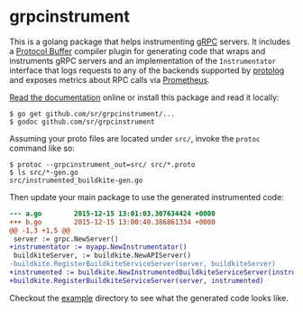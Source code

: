 grpcinstrument
==============

This is a golang package that helps instrumenting [gRPC][] servers. It includes
a [Protocol Buffer][pb] compiler plugin for generating code that wraps and
instruments gRPC servers and an implementation of the `Instrumentator` interface
that logs requests to any of the backends supported by [protolog][] and exposes
metrics about RPC calls via [Prometheus][].

[gRPC]: http://www.grpc.io
[pb]: https://developers.google.com/protocol-buffers/?hl=en
[protolog]: https://github.com/peter-edge/go-protolog
[Prometheus]: http://prometheus.io

[Read the documentation][godoc] online or install this package and read it
locally:

    $ go get github.com/sr/grpcinstrument/...
    $ godoc github.com/sr/grpcinstrument

[godoc]: https://godoc.org/github.com/sr/grpcinstrument

Assuming your proto files are located under `src/`, invoke the `protoc` command
like so:

    $ protoc --grpcinstrument_out=src/ src/*.proto
    $ ls src/*-gen.go
    src/instrumented_buildkite-gen.go

Then update your main package to use the generated instrumented code:

```diff
--- a.go        2015-12-15 13:01:03.307634424 +0000
+++ b.go        2015-12-15 13:00:40.386861334 +0000
@@ -1,3 +1,5 @@
 server := grpc.NewServer()
+instrumentator := myapp.NewInstrumentator()
 buildkiteServer, := buildkite.NewAPIServer()
-buildkite.RegisterBuildkiteServiceServer(server, buildkiteServer)
+instrumented := buildkite.NewInstrumentedBuildkiteServiceServer(instrumentator, buildkiteServer)
+buildkite.RegisterBuildkiteServiceServer(server, instrumented)
```

Checkout the [example](/example) directory to see what the generated code looks
like.
